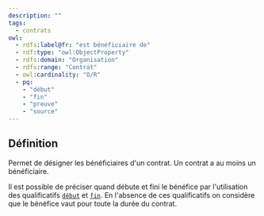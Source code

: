 ```yaml
---
description: ""
tags:
  - contrats
owl:
  - rdfs:label@fr: "est bénéficiaire de"
  - rdf:type: "owl:ObjectProperty"
  - rdfs:domain: "Organisation"
  - rdfs:range: "Contrat"
  - owl:cardinality: "O/R"
  - pq:
    - "début"
    - "fin"
    - "preuve"
    - "source"
---
```


<OntologyTable frontMatter={frontMatter}/>

## Définition

Permet de désigner les bénéficiaires d'un contrat. Un contrat a au moins un bénéficiaire.

Il est possible de préciser quand débute et fini le bénéfice par l'utilisation des qualificatifs [`début`](début.md) et [`fin`](fin.md). En l'absence de ces qualificatifs on considère que le bénéfice vaut pour toute la durée du contrat.